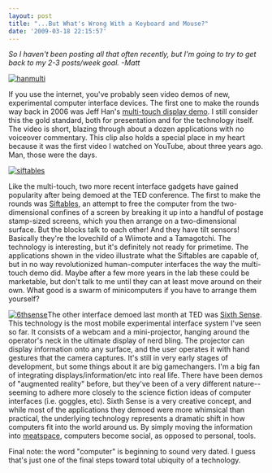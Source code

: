 ```yaml
---
layout: post
title: "...But What's Wrong With a Keyboard and Mouse?"
date: '2009-03-18 22:15:57'
---
```



*So I haven't been posting all that often recently, but I'm going to try to get back to my 2-3 posts/week goal. -Matt*

[![hanmulti](http://res.cloudinary.com/meshulam/image/upload/c_crop,h_268,w_268,x_62,y_0/h_150,w_150/v1437619472/hanmulti_ki28xj.jpg "hanmulti")](http://www.youtube.com/watch?v=89sz8ExZndc)

If you use the internet, you've probably seen video demos of new, experimental computer interface devices. The first one to make the rounds way back in 2006 was Jeff Han's [multi-touch display demo](http://www.youtube.com/watch?v=89sz8ExZndc). I still consider this the gold standard, both for presentation and for the technology itself. The video is short, blazing through about a dozen applications with no voiceover commentary. This clip also holds a special place in my heart because it was the first video I watched on YouTube, about three years ago. Man, those were the days.

[![siftables](http://res.cloudinary.com/meshulam/image/upload/h_193,w_300/v1437619472/siftables_jas9aj.jpg "siftables")](http://www.ted.com/talks/david_merrill_demos_siftables_the_smart_blocks.html)

Like the multi-touch, two more recent interface gadgets have gained popularity after being demoed at the TED conference. The first to make the rounds was [Siftables](http://www.ted.com/talks/david_merrill_demos_siftables_the_smart_blocks.html), an attempt to free the computer from the two-dimensional confines of a screen by breaking it up into a handful of postage stamp-sized screens, which you then arrange on a two-dimensional surface. But the blocks talk to each other! And they have tilt sensors! Basically they're the lovechild of a Wiimote and a Tamagotchi. The technology is interesting, but it's definitely not ready for primetime. The applications shown in the video illustrate what the Siftables are capable of, but in no way revolutionized human-computer interfaces the way the multi-touch demo did. Maybe after a few more years in the lab these could be marketable, but don't talk to me until they can at least move around on their own. What good is a swarm of minicomputers if you have to arrange them yourself?

[![6thsense](http://res.cloudinary.com/meshulam/image/upload/h_193,w_300/v1437619471/6thsense_utda73.jpg "6thsense")](http://www.ted.com/talks/pattie_maes_demos_the_sixth_sense.html)The other interface demoed last month at TED was [Sixth Sense](http://www.ted.com/talks/pattie_maes_demos_the_sixth_sense.html). This technology is the most mobile experimental interface system I've seen so far. It consists of a webcam and a mini-projector, hanging around the operator's neck in the ultimate display of nerd bling. The projector can display information onto any surface, and the user operates it with hand gestures that the camera captures. It's still in very early stages of development, but some things about it are big gamechangers. I'm a big fan of integrating displays/information/etc into real life. There have been demos of "augmented reality" before, but they've been of a very different nature--seeming to adhere more closely to the science fiction ideas of computer interfaces (i.e. goggles, etc). Sixth Sense is a very creative concept, and while most of the applications they demoed were more whimsical than practical, the underlying technology represents a dramatic shift in how computers fit into the world around us. By simply moving the information into [meatspace](http://en.wikipedia.org/wiki/Meatspace), computers become social, as opposed to personal, tools.

Final note: the word "computer" is beginning to sound very dated. I guess that's just one of the final steps toward total ubiquity of a technology.


